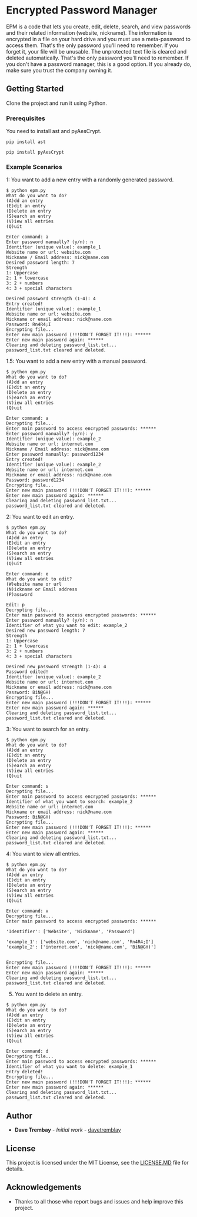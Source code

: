 # Encrypted Password Manager

EPM is a code that lets you create, edit, delete, search, and view passwords and their related information (website, nickname).
The information is encrypted in a file on your hard drive and you must use a meta-password to access them. That's the only password
you'll need to remember. If you forget it, your file will be unusable. The unprotected text file is cleared and deleted automatically.
That's the only password you'll need to remember. If you don't
have a password manager, this is a good option. If you already do, make sure you trust the company owning it.

## Getting Started

Clone the project and run it using Python.

### Prerequisites

You need to install ast and pyAesCrypt.

```
pip install ast

pip install pyAesCrypt
```

### Example Scenarios

1: You want to add a new entry with a randomly generated password.

```
$ python epm.py
What do you want to do?
(A)dd an entry
(E)dit an entry
(D)elete an entry
(S)earch an entry
(V)iew all entries
(Q)uit

Enter command: a
Enter password manually? (y/n): n
Identifier (unique value): example_1
Website name or url: website.com
Nickname / Email address: nick@name.com
Desired password length: 7
Strength
1: Uppercase
2: 1 + lowercase
3: 2 + numbers
4: 3 + special characters

Desired password strength (1-4): 4
Entry created!
Identifier (unique value): example_1
Website name or url: website.com
Nickname or email address: nick@name.com
Password: Rn4R4;I
Encrypting file...
Enter new main password (!!!DON'T FORGET IT!!!): ******
Enter new main password again: ******
Clearing and deleting password_list.txt...
password_list.txt cleared and deleted.
```

1.5: You want to add a new entry with a manual password.

```
$ python epm.py
What do you want to do?
(A)dd an entry
(E)dit an entry
(D)elete an entry
(S)earch an entry
(V)iew all entries
(Q)uit

Enter command: a
Decrypting file...
Enter main password to access encrypted passwords: ******
Enter password manually? (y/n): y
Identifier (unique value): example_2
Website name or url: internet.com
Nickname / Email address: nick@name.com
Enter password manually: password1234
Entry created!
Identifier (unique value): example_2
Website name or url: internet.com
Nickname or email address: nick@name.com
Password: password1234
Encrypting file...
Enter new main password (!!!DON'T FORGET IT!!!): ******
Enter new main password again: ******
Clearing and deleting password_list.txt...
password_list.txt cleared and deleted.
```

2: You want to edit an entry.

```
$ python epm.py
What do you want to do?
(A)dd an entry
(E)dit an entry
(D)elete an entry
(S)earch an entry
(V)iew all entries
(Q)uit

Enter command: e
What do you want to edit?
(W)ebsite name or url
(N)ickname or Email address
(P)assword

Edit: p
Decrypting file...
Enter main password to access encrypted passwords: ******
Enter password manually? (y/n): n
Identifier of what you want to edit: example_2
Desired new password length: 7
Strength
1: Uppercase
2: 1 + lowercase
3: 2 + numbers
4: 3 + special characters

Desired new password strength (1-4): 4
Password edited!
Identifier (unique value): example_2
Website name or url: internet.com
Nickname or email address: nick@name.com
Password: BiN@GH)
Encrypting file...
Enter new main password (!!!DON'T FORGET IT!!!): ******
Enter new main password again: ******
Clearing and deleting password_list.txt...
password_list.txt cleared and deleted.
```

3: You want to search for an entry.

```
$ python epm.py
What do you want to do?
(A)dd an entry
(E)dit an entry
(D)elete an entry
(S)earch an entry
(V)iew all entries
(Q)uit

Enter command: s
Decrypting file...
Enter main password to access encrypted passwords: ******
Identifier of what you want to search: example_2
Website name or url: internet.com
Nickname or email address: nick@name.com
Password: BiN@GH)
Encrypting file...
Enter new main password (!!!DON'T FORGET IT!!!): ******
Enter new main password again: ******
Clearing and deleting password_list.txt...
password_list.txt cleared and deleted.
```

4: You want to view all entries.

```
$ python epm.py
What do you want to do?
(A)dd an entry
(E)dit an entry
(D)elete an entry
(S)earch an entry
(V)iew all entries
(Q)uit

Enter command: v
Decrypting file...
Enter main password to access encrypted passwords: ******

'Identifier': ['Website', 'Nickname', 'Password']

'example_1': ['website.com', 'nick@name.com', 'Rn4R4;I']
'example_2': ['internet.com', 'nick@name.com', 'BiN@GH)']


Encrypting file...
Enter new main password (!!!DON'T FORGET IT!!!): ******
Enter new main password again: ******
Clearing and deleting password_list.txt...
password_list.txt cleared and deleted.
```

5. You want to delete an entry.

```
$ python epm.py
What do you want to do?
(A)dd an entry
(E)dit an entry
(D)elete an entry
(S)earch an entry
(V)iew all entries
(Q)uit

Enter command: d
Decrypting file...
Enter main password to access encrypted passwords: ******
Identifier of what you want to delete: example_1
Entry deleted!
Encrypting file...
Enter new main password (!!!DON'T FORGET IT!!!): ******
Enter new main password again: ******
Clearing and deleting password_list.txt...
password_list.txt cleared and deleted.
```

## Author

* **Dave Trembay** - *Initial work* - [davetremblay](https://github.com/davetremblay)

## License

This project is licensed under the MIT License, see the [LICENSE.MD](LICENSE.MD) file for details.

## Acknowledgements

* Thanks to all those who report bugs and issues and help improve this project.
